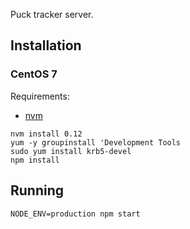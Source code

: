 Puck tracker server.

## Installation


### CentOS 7

Requirements:

* [nvm](https://github.com/creationix/nvm)

```
nvm install 0.12
yum -y groupinstall 'Development Tools
sudo yum install krb5-devel
npm install
```

## Running

```
NODE_ENV=production npm start
```
